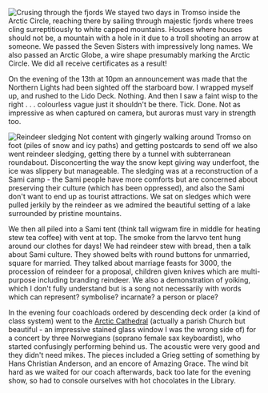 ![Crusing through the fjords](fjord1.JPG)
We stayed two days in Tromso inside the Arctic Circle, reaching there by
sailing through majestic fjords where trees cling surreptitiously to white capped
mountains. Houses where houses should not be, a mountain with a hole in it
due to a troll shooting an arrow at someone. We passed the Seven Sisters with
impressively long names. We also passed an Arctic Globe, a wire shape presumably
marking the Arctic Circle. We did all receive certificates as a result!

On the evening of the 13th at 10pm an announcement was made that the Northern Lights
had been sighted off the starboard bow. I wrapped myself up, and rushed to the Lido Deck.
Nothing. And then I saw a faint wisp to the right . . . colourless vague just it
shouldn't be there. Tick. Done. Not as impressive as when captured on camera,
but auroras must vary in strength too.

![Reindeer sledging](tromso_rein_party.JPG)
Not content with gingerly walking around Tromso on foot (piles of snow and icy paths) and
getting postcards to send off we also went reindeer sledging, getting there by a
tunnel with subterranean roundabout. Disconcerting the way the
snow kept giving way underfoot, the ice was slippery but manageable. The sledging
was at a reconstruction of a Sami camp - the Sami people have more comforts but are
concerned about preserving their culture (which has been oppressed), and also the
Sami don't want to end up as tourist attractions. We sat on sledges which were pulled
jerkily by the reindeer as we admired the beautiful setting of a lake surrounded by
pristine mountains.

We then all piled into a Sami tent (think tall wigwam fire in middle for heating stew tea coffee)
with vent at top. The smoke from the larvvo tent hung around our clothes for days!
We had reindeer stew with bread, then a talk about Sami culture. They showed belts with round buttons
for unmarried, square for married. They talked about marriage feasts for 3000, the procession of
reindeer for a proposal, children given knives which are multi-purpose including branding reindeer.
We also a demonstration of yoiking, which I don't fully understand but is a song not necessarily
with words which can represent? symbolise? incarnate? a person or place?

In the evening four coachloads ordered by descending deck order (a kind of class system)
went to the [Arctic Cathedral](https://www.ishavskatedralen.no/)
(actually a parish Church but beautiful - an impressive stained glass
window I was the wrong side of) for a concert by three Norwegians (soprano female sax keyboardist),
who started confusingly performing behind us. The acoustic were very good and they didn't need mikes.
The pieces included a Grieg setting of something by Hans Christian Anderson, and an encore of Amazing
Grace. The wind bit hard as we waited for our coach afterwards, back too late for
the evening show, so had to console ourselves with hot chocolates in the Library.
